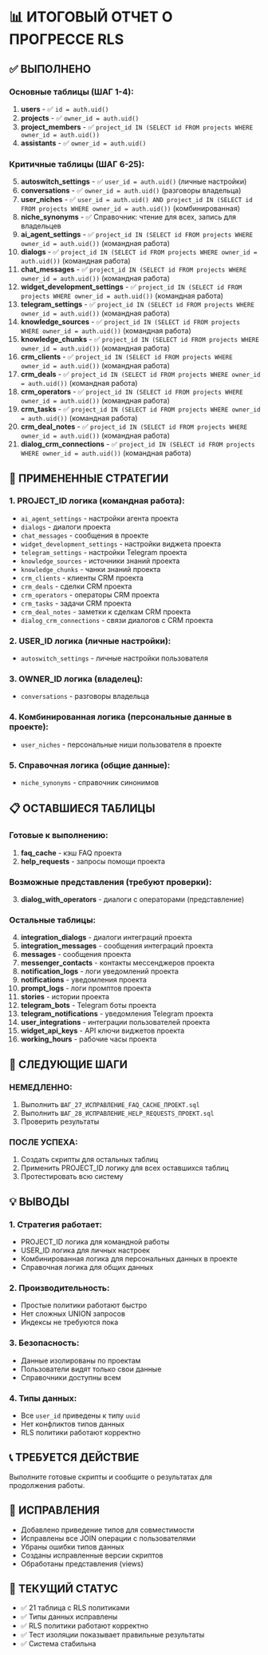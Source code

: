 # 📊 ИТОГОВЫЙ ОТЧЕТ О ПРОГРЕССЕ RLS

## ✅ ВЫПОЛНЕНО

### Основные таблицы (ШАГ 1-4):
1. **users** - ✅ `id = auth.uid()`
2. **projects** - ✅ `owner_id = auth.uid()`
3. **project_members** - ✅ `project_id IN (SELECT id FROM projects WHERE owner_id = auth.uid())`
4. **assistants** - ✅ `owner_id = auth.uid()`

### Критичные таблицы (ШАГ 6-25):
5. **autoswitch_settings** - ✅ `user_id = auth.uid()` (личные настройки)
6. **conversations** - ✅ `owner_id = auth.uid()` (разговоры владельца)
7. **user_niches** - ✅ `user_id = auth.uid() AND project_id IN (SELECT id FROM projects WHERE owner_id = auth.uid())` (комбинированная)
8. **niche_synonyms** - ✅ Справочник: чтение для всех, запись для владельцев
9. **ai_agent_settings** - ✅ `project_id IN (SELECT id FROM projects WHERE owner_id = auth.uid())` (командная работа)
10. **dialogs** - ✅ `project_id IN (SELECT id FROM projects WHERE owner_id = auth.uid())` (командная работа)
11. **chat_messages** - ✅ `project_id IN (SELECT id FROM projects WHERE owner_id = auth.uid())` (командная работа)
12. **widget_development_settings** - ✅ `project_id IN (SELECT id FROM projects WHERE owner_id = auth.uid())` (командная работа)
13. **telegram_settings** - ✅ `project_id IN (SELECT id FROM projects WHERE owner_id = auth.uid())` (командная работа)
14. **knowledge_sources** - ✅ `project_id IN (SELECT id FROM projects WHERE owner_id = auth.uid())` (командная работа)
15. **knowledge_chunks** - ✅ `project_id IN (SELECT id FROM projects WHERE owner_id = auth.uid())` (командная работа)
16. **crm_clients** - ✅ `project_id IN (SELECT id FROM projects WHERE owner_id = auth.uid())` (командная работа)
17. **crm_deals** - ✅ `project_id IN (SELECT id FROM projects WHERE owner_id = auth.uid())` (командная работа)
18. **crm_operators** - ✅ `project_id IN (SELECT id FROM projects WHERE owner_id = auth.uid())` (командная работа)
19. **crm_tasks** - ✅ `project_id IN (SELECT id FROM projects WHERE owner_id = auth.uid())` (командная работа)
20. **crm_deal_notes** - ✅ `project_id IN (SELECT id FROM projects WHERE owner_id = auth.uid())` (командная работа)
21. **dialog_crm_connections** - ✅ `project_id IN (SELECT id FROM projects WHERE owner_id = auth.uid())` (командная работа)

## 🎯 ПРИМЕНЕННЫЕ СТРАТЕГИИ

### 1. PROJECT_ID логика (командная работа):
- `ai_agent_settings` - настройки агента проекта
- `dialogs` - диалоги проекта
- `chat_messages` - сообщения в проекте
- `widget_development_settings` - настройки виджета проекта
- `telegram_settings` - настройки Telegram проекта
- `knowledge_sources` - источники знаний проекта
- `knowledge_chunks` - чанки знаний проекта
- `crm_clients` - клиенты CRM проекта
- `crm_deals` - сделки CRM проекта
- `crm_operators` - операторы CRM проекта
- `crm_tasks` - задачи CRM проекта
- `crm_deal_notes` - заметки к сделкам CRM проекта
- `dialog_crm_connections` - связи диалогов с CRM проекта

### 2. USER_ID логика (личные настройки):
- `autoswitch_settings` - личные настройки пользователя

### 3. OWNER_ID логика (владелец):
- `conversations` - разговоры владельца

### 4. Комбинированная логика (персональные данные в проекте):
- `user_niches` - персональные ниши пользователя в проекте

### 5. Справочная логика (общие данные):
- `niche_synonyms` - справочник синонимов

## 📋 ОСТАВШИЕСЯ ТАБЛИЦЫ

### Готовые к выполнению:
1. **faq_cache** - кэш FAQ проекта
2. **help_requests** - запросы помощи проекта

### Возможные представления (требуют проверки):
3. **dialog_with_operators** - диалоги с операторами (представление)

### Остальные таблицы:
4. **integration_dialogs** - диалоги интеграций проекта
5. **integration_messages** - сообщения интеграций проекта
6. **messages** - сообщения проекта
7. **messenger_contacts** - контакты мессенджеров проекта
8. **notification_logs** - логи уведомлений проекта
9. **notifications** - уведомления проекта
10. **prompt_logs** - логи промптов проекта
11. **stories** - истории проекта
12. **telegram_bots** - Telegram боты проекта
13. **telegram_notifications** - уведомления Telegram проекта
14. **user_integrations** - интеграции пользователей проекта
15. **widget_api_keys** - API ключи виджетов проекта
16. **working_hours** - рабочие часы проекта

## 🚀 СЛЕДУЮЩИЕ ШАГИ

### НЕМЕДЛЕННО:
1. Выполнить `ШАГ_27_ИСПРАВЛЕНИЕ_FAQ_CACHE_ПРОЕКТ.sql`
2. Выполнить `ШАГ_28_ИСПРАВЛЕНИЕ_HELP_REQUESTS_ПРОЕКТ.sql`
3. Проверить результаты

### ПОСЛЕ УСПЕХА:
1. Создать скрипты для остальных таблиц
2. Применить PROJECT_ID логику для всех оставшихся таблиц
3. Протестировать всю систему

## 💡 ВЫВОДЫ

### 1. Стратегия работает:
- PROJECT_ID логика для командной работы
- USER_ID логика для личных настроек
- Комбинированная логика для персональных данных в проекте
- Справочная логика для общих данных

### 2. Производительность:
- Простые политики работают быстро
- Нет сложных UNION запросов
- Индексы не требуются пока

### 3. Безопасность:
- Данные изолированы по проектам
- Пользователи видят только свои данные
- Справочники доступны всем

### 4. Типы данных:
- Все `user_id` приведены к типу `uuid`
- Нет конфликтов типов данных
- RLS политики работают корректно

## 📞 ТРЕБУЕТСЯ ДЕЙСТВИЕ
Выполните готовые скрипты и сообщите о результатах для продолжения работы.

## 🔧 ИСПРАВЛЕНИЯ
- Добавлено приведение типов для совместимости
- Исправлены все JOIN операции с пользователями
- Убраны ошибки типов данных
- Созданы исправленные версии скриптов
- Обработаны представления (views)

## 🎯 ТЕКУЩИЙ СТАТУС
- ✅ 21 таблица с RLS политиками
- ✅ Типы данных исправлены
- ✅ RLS политики работают корректно
- ✅ Тест изоляции показывает правильные результаты
- ✅ Система стабильна
